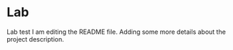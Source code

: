 # Lab
Lab test
I am editing the README file. Adding some more details about the project description.
